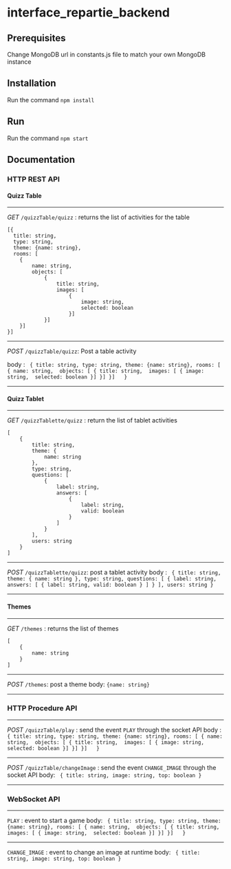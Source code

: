 # interface_repartie_backend

## Prerequisites
Change MongoDB url in constants.js file to match your own MongoDB instance

## Installation

Run the command `npm install`

## Run

Run the command `npm start`

## Documentation

### HTTP REST API

#### Quizz Table

---

*GET* `/quizzTable/quizz` : returns the list of activities for the table

```
[{
  title: string,
  type: string,
  theme: {name: string},
  rooms: [
    {
        name: string, 
        objects: [
            {
                title: string, 
                images: [
                    {
                        image: string, 
                        selected: boolean
                    }]
            }]
    }]  
}]
```
---
*POST* `/quizzTable/quizz`: Post a table activity

body : ```
    {
  title: string,
  type: string,
  theme: {name: string},
  rooms: [
    {
        name: string, 
        objects: [
            {
                title: string, 
                images: [
                    {
                        image: string, 
                        selected: boolean
                    }]
            }]
    }]  
}```

--- 

#### Quizz Tablet

---

*GET* `/quizzTablette/quizz` : return the list of tablet activities

```
[
    {
        title: string,
        theme: {
            name: string
        },
        type: string,
        questions: [
            {
                label: string,
                answers: [
                    {
                        label: string,
                        valid: boolean
                    }
                ]
            }
        ],
        users: string
    }
]
```

---

*POST* `/quizzTablette/quizz`: post a tablet activity
body : ```
{
        title: string,
        theme: {
            name: string
        },
        type: string,
        questions: [
            {
                label: string,
                answers: [
                    {
                        label: string,
                        valid: boolean
                    }
                ]
            }
        ],
        users: string
    }```

---

#### Themes

---

*GET* `/themes` : returns the list of themes

```
[
    {
        name: string
    }
]
```
---

*POST* `/themes`: post a theme
body: `{name: string}`

---

### HTTP Procedure API

---
*POST* `/quizzTable/play` : send the event `PLAY` through the socket API
body : ```
{
  title: string,
  type: string,
  theme: {name: string},
  rooms: [
    {
        name: string, 
        objects: [
            {
                title: string, 
                images: [
                    {
                        image: string, 
                        selected: boolean
                    }]
            }]
    }]  
}```

---

*POST* `/quizzTable/changeImage` : send the event `CHANGE_IMAGE` through the socket API
body: ```
{
    title: string,
    image: string,
    top: boolean
}```

--- 

### WebSocket API

---
`PLAY` : event to start a game
body: ```
{
  title: string,
  type: string,
  theme: {name: string},
  rooms: [
    {
        name: string, 
        objects: [
            {
                title: string, 
                images: [
                    {
                        image: string, 
                        selected: boolean
                    }]
            }]
    }]  
}```

---

`CHANGE_IMAGE` : event to change an image at runtime
body: ```
{
    title: string,
    image: string,
    top: boolean
}```





